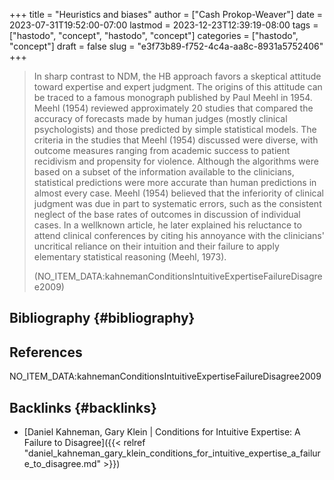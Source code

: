 +++
title = "Heuristics and biases"
author = ["Cash Prokop-Weaver"]
date = 2023-07-31T19:52:00-07:00
lastmod = 2023-12-23T12:39:19-08:00
tags = ["hastodo", "concept", "hastodo", "concept"]
categories = ["hastodo", "concept"]
draft = false
slug = "e3f73b89-f752-4c4a-aa8c-8931a5752406"
+++

> In sharp contrast to NDM, the HB approach favors a skeptical attitude toward expertise and expert judgment. The origins of this attitude can be traced to a famous monograph published by Paul Meehl in 1954. Meehl (1954) reviewed approximately 20 studies that compared the accuracy of forecasts made by human judges (mostly clinical psychologists) and those predicted by simple statistical models. The criteria in the studies that Meehl (1954) discussed were diverse, with outcome measures ranging from academic success to patient recidivism and propensity for violence. Although the algorithms were based on a subset of the information available to the clinicians, statistical predictions were more accurate than human predictions in almost every case. Meehl (1954) believed that the inferiority of clinical judgment was due in part to systematic errors, such as the consistent neglect of the base rates of outcomes in discussion of individual cases. In a wellknown article, he later explained his reluctance to attend clinical conferences by citing his annoyance with the clinicians' uncritical reliance on their intuition and their failure to apply elementary statistical reasoning (Meehl, 1973).
>
> (NO_ITEM_DATA:kahnemanConditionsIntuitiveExpertiseFailureDisagree2009)


## Bibliography {#bibliography}

## References

<style>.csl-entry{text-indent: -1.5em; margin-left: 1.5em;}</style><div class="csl-bib-body">
  <div class="csl-entry">NO_ITEM_DATA:kahnemanConditionsIntuitiveExpertiseFailureDisagree2009</div>
</div>



## Backlinks {#backlinks}

-   [Daniel Kahneman, Gary Klein | Conditions for Intuitive Expertise: A Failure to Disagree]({{< relref "daniel_kahneman_gary_klein_conditions_for_intuitive_expertise_a_failure_to_disagree.md" >}})
